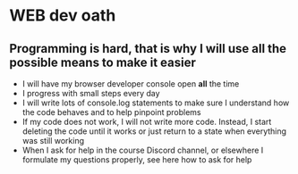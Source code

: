 # WEB dev oath

## Programming is hard, that is why I will use all the possible means to make it easier
* I will have my browser developer console open **all** the time
* I progress with small steps every day
* I will write lots of console.log statements to make sure I understand how the code behaves and to help pinpoint problems
* If my code does not work, I will not write more code. Instead, I start deleting the code until it works or just return to a state when everything was still working
* When I ask for help in the course Discord channel, or elsewhere I formulate my questions properly, see here how to ask for help
